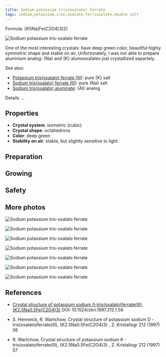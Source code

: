 ```yaml
---
title: Sodium potassium tris(oxalato) ferrate
tags: sodium,potassium,iron,oxalate,ferrioxalate,double salt
---
```

Formula: {K5Na[Fe(C2O4)3]2}

![Sodium potassium tris-oxalato ferrate](@root/crystals/images/sodium-potassium-trioxalatoferrate/dsc03087.jpg)

One of the most interesting crystals: have deep green color, beautiful highly symmetric shape and stable on air. Unfortunately, I was not able to prepare aluminium analog: {Na} and {K} alumooxalates just crystallized separtely.

See also:

* [Potassium tris(oxalato) ferrate (III)](@root/crystals/images/potassium-trioxalato-ferrate//): pure {K} salt
* [Sodium tris(oxalato) ferrate (III)](@root/crystals/images/sodium-trioxalatoferrate//): pure {Na} salt
* [Sodium tris(oxalato) aluminate](@root/crystals/images/potassium-trioxalato-aluminate//): {Al} analog


<span class="cut">Details ...</span>
## Properties

* **Crystal system**: isometric (cubic)
* **Crystal shape**: octahedrons
* **Color**: deep green
* **Stability on air**: stable, but slightly sensitive to light.

## Preparation


## Growing



## Safety



## More photos
![Sodium potassium tris-oxalato ferrate](@root/crystals/images/sodium-potassium-trioxalatoferrate/dsc03238.jpg)


![Sodium potassium tris-oxalato ferrate](@root/crystals/images/sodium-potassium-trioxalatoferrate/dsc03227.jpg)


![Sodium potassium tris-oxalato ferrate](@root/crystals/images/sodium-potassium-trioxalatoferrate/dsc02883.jpg)




![Sodium potassium tris-oxalato ferrate](@root/crystals/images/sodium-potassium-trioxalatoferrate/dsc03225.jpg)


![Sodium potassium tris-oxalato ferrate](@root/crystals/images/sodium-potassium-trioxalatoferrate/dsc02895.jpg)


![Sodium potassium tris-oxalato ferrate](@root/crystals/images/sodium-potassium-trioxalatoferrate/dsc02925.jpg)


![Sodium potassium tris-oxalato ferrate](@root/crystals/images/sodium-potassium-trioxalatoferrate/dsc03101.jpg)


## References

* [Crystal structure of potassium sodium Λ-tris(oxalato)ferrate(III), {K2.5Na0.5Fe(C2O4)3}](https://www.researchgate.net/publication/260658650_Crystal_structure_of_potassium_sodium_D-trisoxalatoferrateIII_K25Na05FeC2O43) DOI: 10.1524/zkri.1997.212.1.56
  
* S. Henneick, R. Wartchow, Crystal structure of potassium sodium D - tris(oxalato)ferrate(III),  {K2.5Na0.5Fe(C2O4)3} , Z. Kristallogr 212 (1997) 56
* R. Wartchow,  Crystal  structure  of  potassium  sodium K - tris(oxalato)ferrate(III), {K2.5Na0.5Fe(C2O4)3} , Z. Kristallogr 212 (1997) 57
